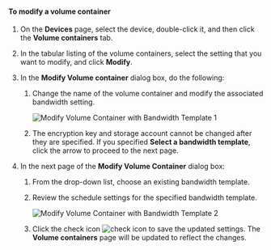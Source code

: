 <!--author=SharS last changed: 9/16/15-->

#### To modify a volume container

1. On the **Devices** page, select the device, double-click it, and then click the **Volume containers** tab.

2. In the tabular listing of the volume containers, select the setting that you want to modify, and click **Modify**.

3. In the **Modify Volume container** dialog box, do the following:

    1. Change the name of the volume container and modify the associated bandwidth setting. 

        ![Modify Volume Container with Bandwidth Template 1](./media/storsimple-modify-volume-container/HCS_ModifyVCBT1-include.png)

    2. The encryption key and storage account cannot be changed after they are specified. If you specified **Select a bandwidth template**, click the arrow to proceed to the next page.

4. In the next page of the **Modify Volume Container** dialog box:

    1. From the drop-down list, choose an existing bandwidth template.

    2. Review the schedule settings for the specified bandwidth template.

        ![Modify Volume Container with Bandwidth Template 2](./media/storsimple-modify-volume-container/HCS_ModifyVCBT2-include.png)

    3. Click the check icon ![check icon](./media/storsimple-modify-volume-container/HCS_CheckIcon-include.png) to save the updated settings. The **Volume containers** page will be updated to reflect the changes.

 



